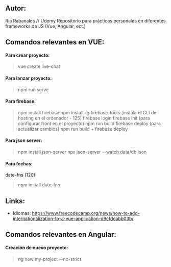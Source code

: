 ## Autor:
Ria Rabanales // Udemy
Repositorio para prácticas personales en diferentes frameworks de JS (Vue, Angular, ect.)

## Comandos relevantes en VUE:
#### Para crear proyecto:
> vue create live-chat

#### Para lanzar proyecto:
> npm run serve

#### Para firebase:
> npm install firebase
> npm install -g firebase-tools  (instala el CLI de hosting en el ordenador - 125)
> firebase login
> firebase init (para configurar front en el proyecto)
> npm run build
> firebase deploy
> (para actualizar cambios) npm run build + firebase deploy

#### Para json server:
> npm install json-server
> npx json-server --watch data/db.json

#### Para fechas:
date-fns (120):
> npm install date-fns

## Links:
* Idiomas: https://www.freecodecamp.org/news/how-to-add-internationalization-to-a-vue-application-d9cfdcabb03b/

## Comandos relevantes en Angular:
#### Creación de nuevo proyecto:
> ng new my-project --no-strict